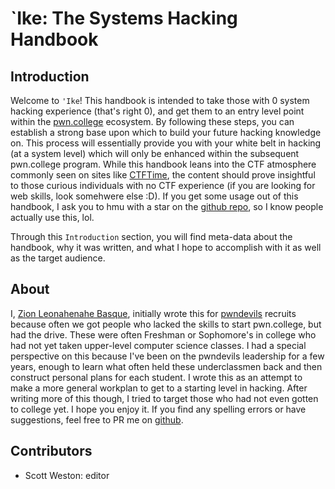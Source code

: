 # `Ike: The Systems Hacking Handbook

## Introduction

Welcome to `'Ike`! This handbook is intended to take those with 0 system hacking experience (that's right 0), and get them to an entry level point within the [pwn.college](https://pwn.college) ecosystem. By following these steps, you can establish a strong base upon which to build your future hacking knowledge on. This process will essentially provide you with your white belt in hacking (at a system level) which will only be enhanced within the subsequent pwn.college program. While this handbook leans into the CTF atmosphere commonly seen on sites like [CTFTime](https://ctftime.org/ctf-wtf/), the content should prove insightful to those curious individuals with no CTF experience (if you are looking for web skills, look somehwere else :D). If you
get some usage out of this handbook, I ask you to hmu with a star on the [github repo](https://github.com/mahaloz/ike), so I know people actually use 
this, lol.

Through this `Introduction` section, you will find meta-data about the handbook, why it was written,
and what I hope to accomplish with it as well as the target audience. 

## About

I, [Zion Leonahenahe Basque](https://zionbasque.com), initially wrote this for [pwndevils](https://pwndevils.com/)
recruits because often we got people who lacked the skills to start pwn.college, but had the drive. These were
often Freshman or Sophomore's in college who had not yet taken upper-level computer science classes. I had a 
special perspective on this because I've been on the pwndevils leadership for a few years, enough to learn
what often held these underclassmen back and then construct personal plans for each student. I wrote this as
an attempt to make a more general workplan to get to a starting level in hacking. After writing
more of this though, I tried to target those who had not even gotten to college yet. I hope you enjoy it. If you
find any spelling errors or have suggestions, feel free to PR me on [github](https://github.com/mahaloz/ike).

## Contributors

- Scott Weston: editor